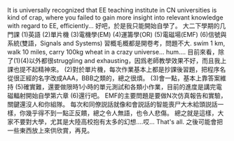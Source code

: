 It is universally recognized that EE teaching institute in CN universities is kind of crap, where you failed to gain more insight into relevant knowledge with regard to EE, efficiently...
好吧，於是我只能開始自學了。
大二下學期的几門課
(1)英語
(2)單片機
(3)電機學(EM)
(4)運籌學(OR)
(5)電磁場(EMF)
(6)信號與系統(雙語，Signals and Systems)
習概毛概都是開卷考，問題不大. swim 1 km, walk 10 miles, carry 100kg wheat in a crazy universe... hum....
目前來看，除了(1)(4)以外都很struggling and exhausting，因爲老師教學效果不好，而且我上課也提不起精神來。
(2)對於單片機，每次作業基本上都是抄課後習題，把程序名從很正經的名字改成AAA，BBB之類的，總之很煩。
(3)會一點，基本上靠答案維持
(5)確實難，還要做限時1小時的單元測試和各類小作業，目前的進度是講完電磁輻射開始自學第六章
(6)還行吧。
EMF的主要問題是要做N次仿真報告和實驗，關鍵還沒人和你組隊。
每次和同僚説話就像和會説話的智能喪尸大木給頭説話一樣，你幾乎得不到一點正反饋，總之令人無語，也令人悲傷。
總之就是這樣，大家不要對大學，尤其是大陸高校抱有太多的幻想....哎...
That's all. 之後可能會把一些東西放上來供欣賞，再見。

